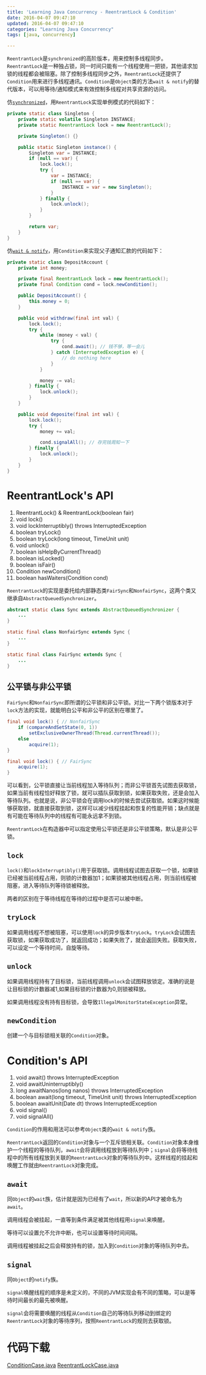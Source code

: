 ```yaml
---
title: 'Learning Java Concurrency - ReentrantLock & Condition'
date: 2016-04-07 09:47:10
updated: 2016-04-07 09:47:10
categories: "Learning Java Concurrency"
tags: [java, concurrency]

---
```


`ReentrantLock`是`synchronized`的高阶版本，用来控制多线程同步。`ReentrantLock`是一种独占锁，同一时间只能有一个线程使用一把锁，其他请求加锁的线程都会被阻塞。除了控制多线程同步之外，`ReentrantLock`还提供了`Condition`用来进行多线程通讯。`Condition`是`Object`类的方法`wait & notify`的替代版本，可以用等待/通知模式来有效控制多线程对共享资源的访问。

仿[`synchronized`](/2016/04/01/java-concurrency-synchronized/)，用`ReentrantLock`实现单例模式的代码如下：

```java
private static class Singleton {
    private static volatile Singleton INSTANCE;
    private static ReentrantLock lock = new ReentrantLock();

    private Singleton() {}

    public static Singleton instance() {
        Singleton var = INSTANCE;
        if (null == var) {
            lock.lock();
            try {
                var = INSTANCE;
                if (null == var) {
                    INSTANCE = var = new Singleton();
                }
            } finally {
                lock.unlock();
            }
        }

        return var;
    }
}
```

仿[`wait & notify`](/2016/04/06/learning-java-concurrency-wait-notify/)，用`Condition`来实现父子通知汇款的代码如下：

```java
private static class DepositAccount {
    private int money;

    private final ReentrantLock lock = new ReentrantLock();
    private final Condition cond = lock.newCondition();

    public DepositAccount() {
        this.money = 0;
    }

    public void withdraw(final int val) {
        lock.lock();
        try {
            while (money < val) {
                try {
                    cond.await(); // 钱不够，等一会儿
                } catch (InterruptedException e) {
                    // do nothing here
                }
            }

            money -= val;
        } finally {
            lock.unlock();
        }
    }

    public void deposite(final int val) {
        lock.lock();
        try {
            money += val;

            cond.signalAll(); // 存完钱周知一下
        } finally {
            lock.unlock();
        }
    }
}
```

<!-- More -->

# ReentrantLock's API

1. ReentrantLock() & ReentrantLock(boolean fair)
2. void lock()
3. void lockInterruptibly() throws InterruptedException
4. boolean tryLock()
5. boolean tryLock(long timeout, TimeUnit unit)
6. void unlock()
7. boolean isHelpByCurrentThread()
8. boolean isLocked()
9. boolean isFair()
10. Condition newCondition()
11. boolean hasWaiters(Condition cond)

`ReentrantLock`的实现是委托给内部静态类`FairSync`和`NonfairSync`，这两个类又继承自`AbstractQueuedSynchronizer`。

```java
abstract static class Sync extends AbstractQueuedSynchronizer {
    ...
}

static final class NonfairSync extends Sync {
    ...
}

static final class FairSync extends Sync {
    ...
}
```

## 公平锁与非公平锁

`FairSync`和`NonfairSync`即所谓的公平锁和非公平锁。对比一下两个锁版本对于`lock`方法的实现，就能明白公平和非公平的区别在哪里了。

```java
final void lock() { // NonfairSync
    if (compareAndSetState(0, 1))
        setExclusiveOwnerThread(Thread.currentThread());
    else
        acquire(1);
}

final void lock() { // FairSync
    acquire(1);
}
```

可以看到，公平锁直接让当前线程加入等待队列；而非公平锁首先试图去获取锁，如果当前有线程恰好释放了锁，就可以插队获取到锁，如果获取失败，还是会加入等待队列。也就是说，非公平锁会在调用lock的时候去尝试获取锁。如果这时候能够获取锁，就直接获取到锁，这样可以减少线程挂起和恢复的性能开销；缺点就是有可能在等待队列中的线程有可能永远拿不到锁。

`ReentrantLock`在构造器中可以指定使用公平锁还是非公平锁策略，默认是非公平锁。

## `lock`

`lock()`和`lockInterruptibly()`用于获取锁。调用线程试图去获取一个锁，如果锁已经被当前线程占用，则锁的计数器加1；如果锁被其他线程占用，则当前线程被阻塞，进入等待队列等待锁被释放。

两者的区别在于等待线程在等待的过程中是否可以被中断。

## `tryLock`

如果调用线程不想被阻塞，可以使用`lock`的异步版本`tryLock`。`tryLock`会试图去获取锁，如果获取成功了，就返回成功；如果失败了，就会返回失败。获取失败，可以设定一个等待时间，自旋等待。

## `unlock`

如果调用线程持有了目标锁，当前线程调用`unlock`会试图释放锁定。准确的说是让目标锁的计数器减1,如果目标锁的计数器为0,则锁被释放。

如果调用线程没有持有目标锁，会导致`IllegalMonitorStateException`异常。

## `newCondition`

创建一个与目标锁相关联的`Condition`对象。

# Condition's API

1. void await() throws InterruptedException
2. void awaitUninterruptibly()
3. long awaitNanos(long nanos) throws InterruptedException
4. boolean await(long timeout, TimeUnit unit) throws InterruptedException
5. boolean awaitUnit(Date dt) throws InterruptedException
6. void signal()
7. void signalAll()

`Condition`的作用和用法可以参考`Object`类的`wait & notify`族。

`ReentrantLock`返回的`Condition`对象与一个互斥锁相关联。`Condition`对象本身维护一个线程的等待队列，`await`会将调用线程放到等待队列中；`signal`会将等待线程中的所有线程放到关联的`ReentrantLock`对象的等待队列中。这样线程的挂起和唤醒工作就由`ReentrantLock`对象完成。

## `await`

同`Object`的`wait`族，估计就是因为已经有了`wait`，所以新的API才被命名为`await`。

调用线程会被挂起，一直等到条件满足被其他线程用`signal`来唤醒。

等待可以设置允不允许中断，也可以设置等待时间间隔。

调用线程被挂起之后会释放持有的锁，加入到`Condition`对象的等待队列中去。

## `signal`

同`Object`的`notify`族。

`signal`唤醒线程的顺序是未定义的，不同的JVM实现会有不同的策略，可以是等待时间最长的最先被唤醒。

`signal`会将需要唤醒的线程从`Condition`自己的等待队列移动到绑定的`ReentrantLock`对象的等待序列，按照`ReentrantLock`的规则去获取锁。

# 代码下载

[ConditionCase.java](ConditionCase.java)
[ReentrantLockCase.java](ReentrantLockCase.java)
